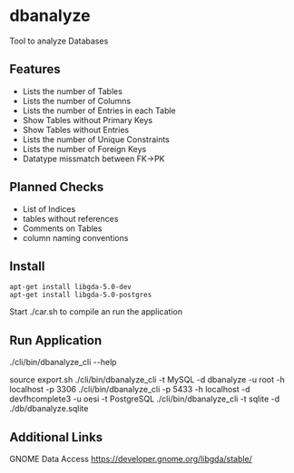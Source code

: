 # dbanalyze

Tool to analyze Databases

## Features
   * Lists the number of Tables
   * Lists the number of Columns
   * Lists the number of Entries in each Table
   * Show Tables without Primary Keys
   * Show Tables without Entries
   * Lists the number of Unique Constraints
   * Lists the number of Foreign Keys
   * Datatype missmatch between FK->PK

## Planned Checks

   * List of Indices
   * tables without references
   * Comments on Tables
   * column naming conventions

## Install

```
apt-get install libgda-5.0-dev
apt-get install libgda-5.0-postgres
```
Start ./car.sh to compile an run the application

## Run Application
./cli/bin/dbanalyze_cli --help

source export.sh
./cli/bin/dbanalyze_cli -t MySQL -d dbanalyze -u root -h localhost -p 3306
./cli/bin/dbanalyze_cli -p 5433 -h localhost -d devfhcomplete3 -u oesi -t PostgreSQL
./cli/bin/dbanalyze_cli -t sqlite -d ./db/dbanalyze.sqlite

## Additional Links

GNOME Data Access
https://developer.gnome.org/libgda/stable/